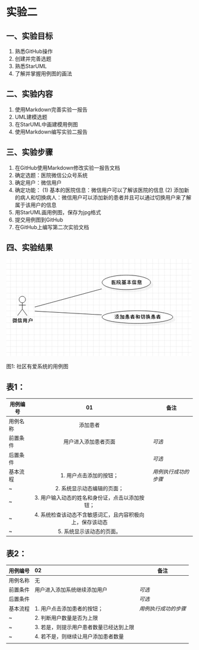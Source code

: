 # 实验二

## 一、实验目标

1. 熟悉GitHub操作
2. 创建并完善选题
3. 熟悉StarUML
4. 了解并掌握用例图的画法

## 二、实验内容

1. 使用Markdown完善实验一报告
2. UML建模选题
3. 在StarUML中画建模用例图
4. 使用Markdown编写实验二报告

## 三、实验步骤

1. 在GitHub使用Markdown修改实验一报告文档
2. 确定选题：医院微信公众号系统
3. 确定用户：微信用户
4. 确定功能：
(1) 基本的医院信息：微信用户可以了解该医院的信息
(2) 添加新的病人和切换病人：微信用户可以添加新的患者并且可以通过切换用户来了解属于该用户的信息
5. 用StarUML画用例图，保存为jpg格式
6. 提交用例图到GitHub
7. 在GitHub上编写第二次实验文档

## 四、实验结果

![实验二用例图](./model2.jpg)

图1: 社区有爱系统的用例图


## 表1： 

| 用例编号 |                            01                             | 备注                 |
| -------- | :-------------------------------------------------------: | -------------------- |
| 用例名称 |                         添加患者                          |                      |
| 前置条件 |                   用户进入添加患者页面                    | *可选*               |
| 后置条件 |                                                           | *可选*               |
| 基本流程 |                  1. 用户点击添加的按钮；                  | *用例执行成功的步骤* |
| ~        |                2. 系统显示动态编辑的页面；                |                      |
| ~        |      3. 用户输入动态的姓名和身份证，点击以添加按钮；      |                      |
| ~        | 4. 系统检查该动态不含敏感词汇，且内容积极向上，保存该动态 |                      |
| ~        |                 5. 系统显示该动态的页面。                 |                      |

## 表2：

| 用例编号 | 02                                      | 备注                 |
| -------- | :-------------------------------------- | -------------------- |
| 用例名称 | 无                                      |                      |
| 前置条件 | 用户进入添加系统继续添加用户            | *可选*               |
| 后置条件 |                                         | *可选*               |
| 基本流程 | 1. 用户点击添加患者的按钮；             | *用例执行成功的步骤* |
| ~        | 2. 判断用户数量是否为上限               |                      |
| ~        | 3. 若是，则提示用户患者数量已经达到上限 |                      |
| ~        | 4. 若不是，则继续让用户添加患者数量     |                      |
|          |                                         |                      |